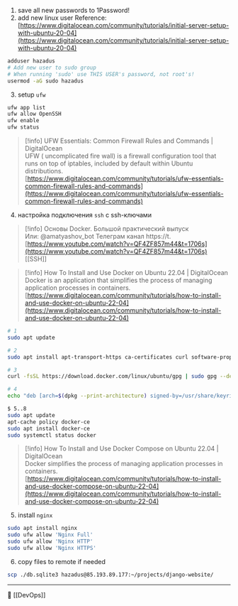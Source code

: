 1) save all new passwords to 1Password!
2) add new linux user
Reference: [https://www.digitalocean.com/community/tutorials/initial-server-setup-with-ubuntu-20-04](https://www.digitalocean.com/community/tutorials/initial-server-setup-with-ubuntu-20-04)
```Bash
adduser hazadus
# Add new user to sudo group
# When running 'sudo' use THIS USER's password, not root's!
usermod -aG sudo hazadus
```
3) setup `ufw`
```Bash
ufw app list
ufw allow OpenSSH
ufw enable
ufw status
```

> [!info] UFW Essentials: Common Firewall Rules and Commands | DigitalOcean  
> UFW ( uncomplicated fire wall) is a firewall configuration tool that runs on top of iptables, included by default within Ubuntu distributions.  
> [https://www.digitalocean.com/community/tutorials/ufw-essentials-common-firewall-rules-and-commands](https://www.digitalocean.com/community/tutorials/ufw-essentials-common-firewall-rules-and-commands)  
4) настройка подключения `ssh` с ssh-ключами

> [!info] Основы Docker. Большой практический выпуск  
> Или: @amatyashov_bot Телеграм канал https://t.  
> [https://www.youtube.com/watch?v=QF4ZF857m44&t=1706s](https://www.youtube.com/watch?v=QF4ZF857m44&t=1706s)  
[[SSH]]

> [!info] How To Install and Use Docker on Ubuntu 22.04 | DigitalOcean  
> Docker is an application that simplifies the process of managing application processes in containers.  
> [https://www.digitalocean.com/community/tutorials/how-to-install-and-use-docker-on-ubuntu-22-04](https://www.digitalocean.com/community/tutorials/how-to-install-and-use-docker-on-ubuntu-22-04)  
```Bash
# 1
sudo apt update

# 2
sudo apt install apt-transport-https ca-certificates curl software-properties-common

# 3
curl -fsSL https://download.docker.com/linux/ubuntu/gpg | sudo gpg --dearmor -o /usr/share/keyrings/docker-archive-keyring.gpg

# 4
echo "deb [arch=$(dpkg --print-architecture) signed-by=/usr/share/keyrings/docker-archive-keyring.gpg] https://download.docker.com/linux/ubuntu $(lsb_release -cs) stable" | sudo tee /etc/apt/sources.list.d/docker.list > /dev/null

$ 5..8
sudo apt update
apt-cache policy docker-ce
sudo apt install docker-ce
sudo systemctl status docker
```

> [!info] How To Install and Use Docker Compose on Ubuntu 22.04 | DigitalOcean  
> Docker simplifies the process of managing application processes in containers.  
> [https://www.digitalocean.com/community/tutorials/how-to-install-and-use-docker-compose-on-ubuntu-22-04](https://www.digitalocean.com/community/tutorials/how-to-install-and-use-docker-compose-on-ubuntu-22-04)  
5) install `nginx`
```Bash
sudo apt install nginx
sudo ufw allow 'Nginx Full'
sudo ufw allow 'Nginx HTTP'
sudo ufw allow 'Nginx HTTPS'
```
6) copy files to remote if needed
```Bash
scp ./db.sqlite3 hazadus@85.193.89.177:~/projects/django-website/
```

----
📂 [[DevOps]]
